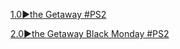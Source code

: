 <!--

<details>
<summary>layout: page
title: "the Getaway"
permalink: https://jeuxsf.github.io/JSF/sony/theGetaway/

</details>
  
#### hidden field with metadata

-->






[1.0►the Getaway #PS2](https://ouo.io/98iao8)

[2.0►the Getaway Black Monday #PS2](https://ouo.io/ke7M91)

